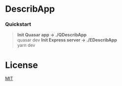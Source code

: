 # DescribApp


### Quickstart
> **Init Quasar app -> ./QDescribApp**<br />
>quasar dev
> **Init Express server -> ./EDescribApp**<br />
>yarn dev


# License
[MIT](http://www.google.com)


